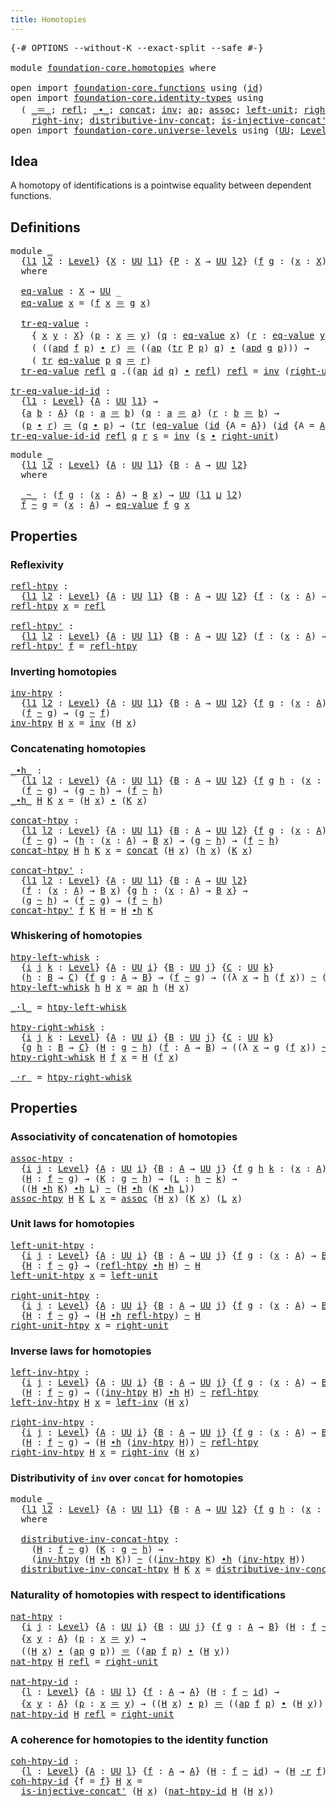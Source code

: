 ```yaml
---
title: Homotopies
---
```


<pre class="Agda"><a id="36" class="Symbol">{-#</a> <a id="40" class="Keyword">OPTIONS</a> <a id="48" class="Pragma">--without-K</a> <a id="60" class="Pragma">--exact-split</a> <a id="74" class="Pragma">--safe</a> <a id="81" class="Symbol">#-}</a>

<a id="86" class="Keyword">module</a> <a id="93" href="foundation-core.homotopies.html" class="Module">foundation-core.homotopies</a> <a id="120" class="Keyword">where</a>

<a id="127" class="Keyword">open</a> <a id="132" class="Keyword">import</a> <a id="139" href="foundation-core.functions.html" class="Module">foundation-core.functions</a> <a id="165" class="Keyword">using</a> <a id="171" class="Symbol">(</a><a id="172" href="foundation-core.functions.html#322" class="Function">id</a><a id="174" class="Symbol">)</a>
<a id="176" class="Keyword">open</a> <a id="181" class="Keyword">import</a> <a id="188" href="foundation-core.identity-types.html" class="Module">foundation-core.identity-types</a> <a id="219" class="Keyword">using</a>
  <a id="227" class="Symbol">(</a> <a id="229" href="foundation-core.identity-types.html#1865" class="Function Operator">_＝_</a><a id="232" class="Symbol">;</a> <a id="234" href="foundation-core.identity-types.html#1820" class="InductiveConstructor">refl</a><a id="238" class="Symbol">;</a> <a id="240" href="foundation-core.identity-types.html#2425" class="Function Operator">_∙_</a><a id="243" class="Symbol">;</a> <a id="245" href="foundation-core.identity-types.html#2485" class="Function">concat</a><a id="251" class="Symbol">;</a> <a id="253" href="foundation-core.identity-types.html#2729" class="Function">inv</a><a id="256" class="Symbol">;</a> <a id="258" href="foundation-core.identity-types.html#4003" class="Function">ap</a><a id="260" class="Symbol">;</a> <a id="262" href="foundation-core.identity-types.html#2874" class="Function">assoc</a><a id="267" class="Symbol">;</a> <a id="269" href="foundation-core.identity-types.html#2999" class="Function">left-unit</a><a id="278" class="Symbol">;</a> <a id="280" href="foundation-core.identity-types.html#3074" class="Function">right-unit</a><a id="290" class="Symbol">;</a> <a id="292" href="foundation-core.identity-types.html#3162" class="Function">left-inv</a><a id="300" class="Symbol">;</a>
    <a id="306" href="foundation-core.identity-types.html#3246" class="Function">right-inv</a><a id="315" class="Symbol">;</a> <a id="317" href="foundation-core.identity-types.html#3409" class="Function">distributive-inv-concat</a><a id="340" class="Symbol">;</a> <a id="342" href="foundation-core.identity-types.html#3788" class="Function">is-injective-concat&#39;</a><a id="362" class="Symbol">;</a> <a id="364" href="foundation-core.identity-types.html#4166" class="Function">ap-id</a><a id="369" class="Symbol">;</a> <a id="371" href="foundation-core.identity-types.html#9541" class="Function">apd</a><a id="374" class="Symbol">;</a> <a id="376" href="foundation-core.identity-types.html#5702" class="Function">tr</a><a id="378" class="Symbol">)</a>
<a id="380" class="Keyword">open</a> <a id="385" class="Keyword">import</a> <a id="392" href="foundation-core.universe-levels.html" class="Module">foundation-core.universe-levels</a> <a id="424" class="Keyword">using</a> <a id="430" class="Symbol">(</a><a id="431" href="foundation-core.universe-levels.html#235" class="Primitive">UU</a><a id="433" class="Symbol">;</a> <a id="435" href="Agda.Primitive.html#597" class="Postulate">Level</a><a id="440" class="Symbol">;</a> <a id="442" href="Agda.Primitive.html#810" class="Primitive Operator">_⊔_</a><a id="445" class="Symbol">)</a>
</pre>
## Idea

A homotopy of identifications is a pointwise equality between dependent functions.

## Definitions

<pre class="Agda"><a id="569" class="Keyword">module</a> <a id="576" href="foundation-core.homotopies.html#576" class="Module">_</a>
  <a id="580" class="Symbol">{</a><a id="581" href="foundation-core.homotopies.html#581" class="Bound">l1</a> <a id="584" href="foundation-core.homotopies.html#584" class="Bound">l2</a> <a id="587" class="Symbol">:</a> <a id="589" href="Agda.Primitive.html#597" class="Postulate">Level</a><a id="594" class="Symbol">}</a> <a id="596" class="Symbol">{</a><a id="597" href="foundation-core.homotopies.html#597" class="Bound">X</a> <a id="599" class="Symbol">:</a> <a id="601" href="foundation-core.universe-levels.html#235" class="Primitive">UU</a> <a id="604" href="foundation-core.homotopies.html#581" class="Bound">l1</a><a id="606" class="Symbol">}</a> <a id="608" class="Symbol">{</a><a id="609" href="foundation-core.homotopies.html#609" class="Bound">P</a> <a id="611" class="Symbol">:</a> <a id="613" href="foundation-core.homotopies.html#597" class="Bound">X</a> <a id="615" class="Symbol">→</a> <a id="617" href="foundation-core.universe-levels.html#235" class="Primitive">UU</a> <a id="620" href="foundation-core.homotopies.html#584" class="Bound">l2</a><a id="622" class="Symbol">}</a> <a id="624" class="Symbol">(</a><a id="625" href="foundation-core.homotopies.html#625" class="Bound">f</a> <a id="627" href="foundation-core.homotopies.html#627" class="Bound">g</a> <a id="629" class="Symbol">:</a> <a id="631" class="Symbol">(</a><a id="632" href="foundation-core.homotopies.html#632" class="Bound">x</a> <a id="634" class="Symbol">:</a> <a id="636" href="foundation-core.homotopies.html#597" class="Bound">X</a><a id="637" class="Symbol">)</a> <a id="639" class="Symbol">→</a> <a id="641" href="foundation-core.homotopies.html#609" class="Bound">P</a> <a id="643" href="foundation-core.homotopies.html#632" class="Bound">x</a><a id="644" class="Symbol">)</a>
  <a id="648" class="Keyword">where</a>

  <a id="657" href="foundation-core.homotopies.html#657" class="Function">eq-value</a> <a id="666" class="Symbol">:</a> <a id="668" href="foundation-core.homotopies.html#597" class="Bound">X</a> <a id="670" class="Symbol">→</a> <a id="672" href="foundation-core.universe-levels.html#235" class="Primitive">UU</a> <a id="675" class="Symbol">_</a>
  <a id="679" href="foundation-core.homotopies.html#657" class="Function">eq-value</a> <a id="688" href="foundation-core.homotopies.html#688" class="Bound">x</a> <a id="690" class="Symbol">=</a> <a id="692" class="Symbol">(</a><a id="693" href="foundation-core.homotopies.html#625" class="Bound">f</a> <a id="695" href="foundation-core.homotopies.html#688" class="Bound">x</a> <a id="697" href="foundation-core.identity-types.html#1865" class="Function Operator">＝</a> <a id="699" href="foundation-core.homotopies.html#627" class="Bound">g</a> <a id="701" href="foundation-core.homotopies.html#688" class="Bound">x</a><a id="702" class="Symbol">)</a>

  <a id="707" href="foundation-core.homotopies.html#707" class="Function">tr-eq-value</a> <a id="719" class="Symbol">:</a>
    <a id="725" class="Symbol">{</a> <a id="727" href="foundation-core.homotopies.html#727" class="Bound">x</a> <a id="729" href="foundation-core.homotopies.html#729" class="Bound">y</a> <a id="731" class="Symbol">:</a> <a id="733" href="foundation-core.homotopies.html#597" class="Bound">X</a><a id="734" class="Symbol">}</a> <a id="736" class="Symbol">(</a><a id="737" href="foundation-core.homotopies.html#737" class="Bound">p</a> <a id="739" class="Symbol">:</a> <a id="741" href="foundation-core.homotopies.html#727" class="Bound">x</a> <a id="743" href="foundation-core.identity-types.html#1865" class="Function Operator">＝</a> <a id="745" href="foundation-core.homotopies.html#729" class="Bound">y</a><a id="746" class="Symbol">)</a> <a id="748" class="Symbol">(</a><a id="749" href="foundation-core.homotopies.html#749" class="Bound">q</a> <a id="751" class="Symbol">:</a> <a id="753" href="foundation-core.homotopies.html#657" class="Function">eq-value</a> <a id="762" href="foundation-core.homotopies.html#727" class="Bound">x</a><a id="763" class="Symbol">)</a> <a id="765" class="Symbol">(</a><a id="766" href="foundation-core.homotopies.html#766" class="Bound">r</a> <a id="768" class="Symbol">:</a> <a id="770" href="foundation-core.homotopies.html#657" class="Function">eq-value</a> <a id="779" href="foundation-core.homotopies.html#729" class="Bound">y</a><a id="780" class="Symbol">)→</a>
    <a id="787" class="Symbol">(</a> <a id="789" class="Symbol">((</a><a id="791" href="foundation-core.identity-types.html#9541" class="Function">apd</a> <a id="795" href="foundation-core.homotopies.html#625" class="Bound">f</a> <a id="797" href="foundation-core.homotopies.html#737" class="Bound">p</a><a id="798" class="Symbol">)</a> <a id="800" href="foundation-core.identity-types.html#2425" class="Function Operator">∙</a> <a id="802" href="foundation-core.homotopies.html#766" class="Bound">r</a><a id="803" class="Symbol">)</a> <a id="805" href="foundation-core.identity-types.html#1865" class="Function Operator">＝</a> <a id="807" class="Symbol">((</a><a id="809" href="foundation-core.identity-types.html#4003" class="Function">ap</a> <a id="812" class="Symbol">(</a><a id="813" href="foundation-core.identity-types.html#5702" class="Function">tr</a> <a id="816" href="foundation-core.homotopies.html#609" class="Bound">P</a> <a id="818" href="foundation-core.homotopies.html#737" class="Bound">p</a><a id="819" class="Symbol">)</a> <a id="821" href="foundation-core.homotopies.html#749" class="Bound">q</a><a id="822" class="Symbol">)</a> <a id="824" href="foundation-core.identity-types.html#2425" class="Function Operator">∙</a> <a id="826" class="Symbol">(</a><a id="827" href="foundation-core.identity-types.html#9541" class="Function">apd</a> <a id="831" href="foundation-core.homotopies.html#627" class="Bound">g</a> <a id="833" href="foundation-core.homotopies.html#737" class="Bound">p</a><a id="834" class="Symbol">)))</a> <a id="838" class="Symbol">→</a>
    <a id="844" class="Symbol">(</a> <a id="846" href="foundation-core.identity-types.html#5702" class="Function">tr</a> <a id="849" href="foundation-core.homotopies.html#657" class="Function">eq-value</a> <a id="858" href="foundation-core.homotopies.html#737" class="Bound">p</a> <a id="860" href="foundation-core.homotopies.html#749" class="Bound">q</a> <a id="862" href="foundation-core.identity-types.html#1865" class="Function Operator">＝</a> <a id="864" href="foundation-core.homotopies.html#766" class="Bound">r</a><a id="865" class="Symbol">)</a>
  <a id="869" href="foundation-core.homotopies.html#707" class="Function">tr-eq-value</a> <a id="881" href="foundation-core.identity-types.html#1820" class="InductiveConstructor">refl</a> <a id="886" href="foundation-core.homotopies.html#886" class="Bound">q</a> <a id="888" class="DottedPattern Symbol">.((</a><a id="891" href="foundation-core.identity-types.html#4003" class="DottedPattern Function">ap</a> <a id="894" href="foundation-core.functions.html#322" class="DottedPattern Function">id</a> <a id="897" href="foundation-core.homotopies.html#886" class="DottedPattern Bound">q</a><a id="898" class="DottedPattern Symbol">)</a> <a id="900" href="foundation-core.identity-types.html#2425" class="DottedPattern Function Operator">∙</a> <a id="902" href="foundation-core.identity-types.html#1820" class="DottedPattern InductiveConstructor">refl</a><a id="906" class="DottedPattern Symbol">)</a> <a id="908" href="foundation-core.identity-types.html#1820" class="InductiveConstructor">refl</a> <a id="913" class="Symbol">=</a> <a id="915" href="foundation-core.identity-types.html#2729" class="Function">inv</a> <a id="919" class="Symbol">(</a><a id="920" href="foundation-core.identity-types.html#3074" class="Function">right-unit</a> <a id="931" href="foundation-core.identity-types.html#2425" class="Function Operator">∙</a> <a id="933" class="Symbol">(</a><a id="934" href="foundation-core.identity-types.html#4166" class="Function">ap-id</a> <a id="940" href="foundation-core.homotopies.html#886" class="Bound">q</a><a id="941" class="Symbol">))</a>

<a id="tr-eq-value-id-id"></a><a id="945" href="foundation-core.homotopies.html#945" class="Function">tr-eq-value-id-id</a> <a id="963" class="Symbol">:</a>
  <a id="967" class="Symbol">{</a><a id="968" href="foundation-core.homotopies.html#968" class="Bound">l1</a> <a id="971" class="Symbol">:</a> <a id="973" href="Agda.Primitive.html#597" class="Postulate">Level</a><a id="978" class="Symbol">}</a> <a id="980" class="Symbol">{</a><a id="981" href="foundation-core.homotopies.html#981" class="Bound">A</a> <a id="983" class="Symbol">:</a> <a id="985" href="foundation-core.universe-levels.html#235" class="Primitive">UU</a> <a id="988" href="foundation-core.homotopies.html#968" class="Bound">l1</a><a id="990" class="Symbol">}</a> <a id="992" class="Symbol">→</a>
  <a id="996" class="Symbol">{</a><a id="997" href="foundation-core.homotopies.html#997" class="Bound">a</a> <a id="999" href="foundation-core.homotopies.html#999" class="Bound">b</a> <a id="1001" class="Symbol">:</a> <a id="1003" href="foundation-core.homotopies.html#981" class="Bound">A</a><a id="1004" class="Symbol">}</a> <a id="1006" class="Symbol">(</a><a id="1007" href="foundation-core.homotopies.html#1007" class="Bound">p</a> <a id="1009" class="Symbol">:</a> <a id="1011" href="foundation-core.homotopies.html#997" class="Bound">a</a> <a id="1013" href="foundation-core.identity-types.html#1865" class="Function Operator">＝</a> <a id="1015" href="foundation-core.homotopies.html#999" class="Bound">b</a><a id="1016" class="Symbol">)</a> <a id="1018" class="Symbol">(</a><a id="1019" href="foundation-core.homotopies.html#1019" class="Bound">q</a> <a id="1021" class="Symbol">:</a> <a id="1023" href="foundation-core.homotopies.html#997" class="Bound">a</a> <a id="1025" href="foundation-core.identity-types.html#1865" class="Function Operator">＝</a> <a id="1027" href="foundation-core.homotopies.html#997" class="Bound">a</a><a id="1028" class="Symbol">)</a> <a id="1030" class="Symbol">(</a><a id="1031" href="foundation-core.homotopies.html#1031" class="Bound">r</a> <a id="1033" class="Symbol">:</a> <a id="1035" href="foundation-core.homotopies.html#999" class="Bound">b</a> <a id="1037" href="foundation-core.identity-types.html#1865" class="Function Operator">＝</a> <a id="1039" href="foundation-core.homotopies.html#999" class="Bound">b</a><a id="1040" class="Symbol">)</a> <a id="1042" class="Symbol">→</a>
  <a id="1046" class="Symbol">(</a><a id="1047" href="foundation-core.homotopies.html#1007" class="Bound">p</a> <a id="1049" href="foundation-core.identity-types.html#2425" class="Function Operator">∙</a> <a id="1051" href="foundation-core.homotopies.html#1031" class="Bound">r</a><a id="1052" class="Symbol">)</a> <a id="1054" href="foundation-core.identity-types.html#1865" class="Function Operator">＝</a> <a id="1056" class="Symbol">(</a><a id="1057" href="foundation-core.homotopies.html#1019" class="Bound">q</a> <a id="1059" href="foundation-core.identity-types.html#2425" class="Function Operator">∙</a> <a id="1061" href="foundation-core.homotopies.html#1007" class="Bound">p</a><a id="1062" class="Symbol">)</a> <a id="1064" class="Symbol">→</a> <a id="1066" class="Symbol">(</a><a id="1067" href="foundation-core.identity-types.html#5702" class="Function">tr</a> <a id="1070" class="Symbol">(</a><a id="1071" href="foundation-core.homotopies.html#657" class="Function">eq-value</a> <a id="1080" class="Symbol">(</a><a id="1081" href="foundation-core.functions.html#322" class="Function">id</a> <a id="1084" class="Symbol">{</a><a id="1085" class="Argument">A</a> <a id="1087" class="Symbol">=</a> <a id="1089" href="foundation-core.homotopies.html#981" class="Bound">A</a><a id="1090" class="Symbol">})</a> <a id="1093" class="Symbol">(</a><a id="1094" href="foundation-core.functions.html#322" class="Function">id</a> <a id="1097" class="Symbol">{</a><a id="1098" class="Argument">A</a> <a id="1100" class="Symbol">=</a> <a id="1102" href="foundation-core.homotopies.html#981" class="Bound">A</a><a id="1103" class="Symbol">}))</a> <a id="1107" href="foundation-core.homotopies.html#1007" class="Bound">p</a> <a id="1109" href="foundation-core.homotopies.html#1019" class="Bound">q</a><a id="1110" class="Symbol">)</a> <a id="1112" href="foundation-core.identity-types.html#1865" class="Function Operator">＝</a> <a id="1114" href="foundation-core.homotopies.html#1031" class="Bound">r</a>
<a id="1116" href="foundation-core.homotopies.html#945" class="Function">tr-eq-value-id-id</a> <a id="1134" href="foundation-core.identity-types.html#1820" class="InductiveConstructor">refl</a> <a id="1139" href="foundation-core.homotopies.html#1139" class="Bound">q</a> <a id="1141" href="foundation-core.homotopies.html#1141" class="Bound">r</a> <a id="1143" href="foundation-core.homotopies.html#1143" class="Bound">s</a> <a id="1145" class="Symbol">=</a> <a id="1147" href="foundation-core.identity-types.html#2729" class="Function">inv</a> <a id="1151" class="Symbol">(</a><a id="1152" href="foundation-core.homotopies.html#1143" class="Bound">s</a> <a id="1154" href="foundation-core.identity-types.html#2425" class="Function Operator">∙</a> <a id="1156" href="foundation-core.identity-types.html#3074" class="Function">right-unit</a><a id="1166" class="Symbol">)</a>
</pre>
<pre class="Agda"><a id="1181" class="Keyword">module</a> <a id="1188" href="foundation-core.homotopies.html#1188" class="Module">_</a>
  <a id="1192" class="Symbol">{</a><a id="1193" href="foundation-core.homotopies.html#1193" class="Bound">l1</a> <a id="1196" href="foundation-core.homotopies.html#1196" class="Bound">l2</a> <a id="1199" class="Symbol">:</a> <a id="1201" href="Agda.Primitive.html#597" class="Postulate">Level</a><a id="1206" class="Symbol">}</a> <a id="1208" class="Symbol">{</a><a id="1209" href="foundation-core.homotopies.html#1209" class="Bound">A</a> <a id="1211" class="Symbol">:</a> <a id="1213" href="foundation-core.universe-levels.html#235" class="Primitive">UU</a> <a id="1216" href="foundation-core.homotopies.html#1193" class="Bound">l1</a><a id="1218" class="Symbol">}</a> <a id="1220" class="Symbol">{</a><a id="1221" href="foundation-core.homotopies.html#1221" class="Bound">B</a> <a id="1223" class="Symbol">:</a> <a id="1225" href="foundation-core.homotopies.html#1209" class="Bound">A</a> <a id="1227" class="Symbol">→</a> <a id="1229" href="foundation-core.universe-levels.html#235" class="Primitive">UU</a> <a id="1232" href="foundation-core.homotopies.html#1196" class="Bound">l2</a><a id="1234" class="Symbol">}</a>
  <a id="1238" class="Keyword">where</a>
  
  <a id="1249" href="foundation-core.homotopies.html#1249" class="Function Operator">_~_</a> <a id="1253" class="Symbol">:</a> <a id="1255" class="Symbol">(</a><a id="1256" href="foundation-core.homotopies.html#1256" class="Bound">f</a> <a id="1258" href="foundation-core.homotopies.html#1258" class="Bound">g</a> <a id="1260" class="Symbol">:</a> <a id="1262" class="Symbol">(</a><a id="1263" href="foundation-core.homotopies.html#1263" class="Bound">x</a> <a id="1265" class="Symbol">:</a> <a id="1267" href="foundation-core.homotopies.html#1209" class="Bound">A</a><a id="1268" class="Symbol">)</a> <a id="1270" class="Symbol">→</a> <a id="1272" href="foundation-core.homotopies.html#1221" class="Bound">B</a> <a id="1274" href="foundation-core.homotopies.html#1263" class="Bound">x</a><a id="1275" class="Symbol">)</a> <a id="1277" class="Symbol">→</a> <a id="1279" href="foundation-core.universe-levels.html#235" class="Primitive">UU</a> <a id="1282" class="Symbol">(</a><a id="1283" href="foundation-core.homotopies.html#1193" class="Bound">l1</a> <a id="1286" href="Agda.Primitive.html#810" class="Primitive Operator">⊔</a> <a id="1288" href="foundation-core.homotopies.html#1196" class="Bound">l2</a><a id="1290" class="Symbol">)</a>
  <a id="1294" href="foundation-core.homotopies.html#1294" class="Bound">f</a> <a id="1296" href="foundation-core.homotopies.html#1249" class="Function Operator">~</a> <a id="1298" href="foundation-core.homotopies.html#1298" class="Bound">g</a> <a id="1300" class="Symbol">=</a> <a id="1302" class="Symbol">(</a><a id="1303" href="foundation-core.homotopies.html#1303" class="Bound">x</a> <a id="1305" class="Symbol">:</a> <a id="1307" href="foundation-core.homotopies.html#1209" class="Bound">A</a><a id="1308" class="Symbol">)</a> <a id="1310" class="Symbol">→</a> <a id="1312" href="foundation-core.homotopies.html#657" class="Function">eq-value</a> <a id="1321" href="foundation-core.homotopies.html#1294" class="Bound">f</a> <a id="1323" href="foundation-core.homotopies.html#1298" class="Bound">g</a> <a id="1325" href="foundation-core.homotopies.html#1303" class="Bound">x</a>
</pre>
## Properties

### Reflexivity

<pre class="Agda"><a id="refl-htpy"></a><a id="1368" href="foundation-core.homotopies.html#1368" class="Function">refl-htpy</a> <a id="1378" class="Symbol">:</a>
  <a id="1382" class="Symbol">{</a><a id="1383" href="foundation-core.homotopies.html#1383" class="Bound">l1</a> <a id="1386" href="foundation-core.homotopies.html#1386" class="Bound">l2</a> <a id="1389" class="Symbol">:</a> <a id="1391" href="Agda.Primitive.html#597" class="Postulate">Level</a><a id="1396" class="Symbol">}</a> <a id="1398" class="Symbol">{</a><a id="1399" href="foundation-core.homotopies.html#1399" class="Bound">A</a> <a id="1401" class="Symbol">:</a> <a id="1403" href="foundation-core.universe-levels.html#235" class="Primitive">UU</a> <a id="1406" href="foundation-core.homotopies.html#1383" class="Bound">l1</a><a id="1408" class="Symbol">}</a> <a id="1410" class="Symbol">{</a><a id="1411" href="foundation-core.homotopies.html#1411" class="Bound">B</a> <a id="1413" class="Symbol">:</a> <a id="1415" href="foundation-core.homotopies.html#1399" class="Bound">A</a> <a id="1417" class="Symbol">→</a> <a id="1419" href="foundation-core.universe-levels.html#235" class="Primitive">UU</a> <a id="1422" href="foundation-core.homotopies.html#1386" class="Bound">l2</a><a id="1424" class="Symbol">}</a> <a id="1426" class="Symbol">{</a><a id="1427" href="foundation-core.homotopies.html#1427" class="Bound">f</a> <a id="1429" class="Symbol">:</a> <a id="1431" class="Symbol">(</a><a id="1432" href="foundation-core.homotopies.html#1432" class="Bound">x</a> <a id="1434" class="Symbol">:</a> <a id="1436" href="foundation-core.homotopies.html#1399" class="Bound">A</a><a id="1437" class="Symbol">)</a> <a id="1439" class="Symbol">→</a> <a id="1441" href="foundation-core.homotopies.html#1411" class="Bound">B</a> <a id="1443" href="foundation-core.homotopies.html#1432" class="Bound">x</a><a id="1444" class="Symbol">}</a> <a id="1446" class="Symbol">→</a> <a id="1448" href="foundation-core.homotopies.html#1427" class="Bound">f</a> <a id="1450" href="foundation-core.homotopies.html#1249" class="Function Operator">~</a> <a id="1452" href="foundation-core.homotopies.html#1427" class="Bound">f</a>
<a id="1454" href="foundation-core.homotopies.html#1368" class="Function">refl-htpy</a> <a id="1464" href="foundation-core.homotopies.html#1464" class="Bound">x</a> <a id="1466" class="Symbol">=</a> <a id="1468" href="foundation-core.identity-types.html#1820" class="InductiveConstructor">refl</a>

<a id="refl-htpy&#39;"></a><a id="1474" href="foundation-core.homotopies.html#1474" class="Function">refl-htpy&#39;</a> <a id="1485" class="Symbol">:</a>
  <a id="1489" class="Symbol">{</a><a id="1490" href="foundation-core.homotopies.html#1490" class="Bound">l1</a> <a id="1493" href="foundation-core.homotopies.html#1493" class="Bound">l2</a> <a id="1496" class="Symbol">:</a> <a id="1498" href="Agda.Primitive.html#597" class="Postulate">Level</a><a id="1503" class="Symbol">}</a> <a id="1505" class="Symbol">{</a><a id="1506" href="foundation-core.homotopies.html#1506" class="Bound">A</a> <a id="1508" class="Symbol">:</a> <a id="1510" href="foundation-core.universe-levels.html#235" class="Primitive">UU</a> <a id="1513" href="foundation-core.homotopies.html#1490" class="Bound">l1</a><a id="1515" class="Symbol">}</a> <a id="1517" class="Symbol">{</a><a id="1518" href="foundation-core.homotopies.html#1518" class="Bound">B</a> <a id="1520" class="Symbol">:</a> <a id="1522" href="foundation-core.homotopies.html#1506" class="Bound">A</a> <a id="1524" class="Symbol">→</a> <a id="1526" href="foundation-core.universe-levels.html#235" class="Primitive">UU</a> <a id="1529" href="foundation-core.homotopies.html#1493" class="Bound">l2</a><a id="1531" class="Symbol">}</a> <a id="1533" class="Symbol">(</a><a id="1534" href="foundation-core.homotopies.html#1534" class="Bound">f</a> <a id="1536" class="Symbol">:</a> <a id="1538" class="Symbol">(</a><a id="1539" href="foundation-core.homotopies.html#1539" class="Bound">x</a> <a id="1541" class="Symbol">:</a> <a id="1543" href="foundation-core.homotopies.html#1506" class="Bound">A</a><a id="1544" class="Symbol">)</a> <a id="1546" class="Symbol">→</a> <a id="1548" href="foundation-core.homotopies.html#1518" class="Bound">B</a> <a id="1550" href="foundation-core.homotopies.html#1539" class="Bound">x</a><a id="1551" class="Symbol">)</a> <a id="1553" class="Symbol">→</a> <a id="1555" href="foundation-core.homotopies.html#1534" class="Bound">f</a> <a id="1557" href="foundation-core.homotopies.html#1249" class="Function Operator">~</a> <a id="1559" href="foundation-core.homotopies.html#1534" class="Bound">f</a>
<a id="1561" href="foundation-core.homotopies.html#1474" class="Function">refl-htpy&#39;</a> <a id="1572" href="foundation-core.homotopies.html#1572" class="Bound">f</a> <a id="1574" class="Symbol">=</a> <a id="1576" href="foundation-core.homotopies.html#1368" class="Function">refl-htpy</a>
</pre>
### Inverting homotopies

<pre class="Agda"><a id="inv-htpy"></a><a id="1625" href="foundation-core.homotopies.html#1625" class="Function">inv-htpy</a> <a id="1634" class="Symbol">:</a>
  <a id="1638" class="Symbol">{</a><a id="1639" href="foundation-core.homotopies.html#1639" class="Bound">l1</a> <a id="1642" href="foundation-core.homotopies.html#1642" class="Bound">l2</a> <a id="1645" class="Symbol">:</a> <a id="1647" href="Agda.Primitive.html#597" class="Postulate">Level</a><a id="1652" class="Symbol">}</a> <a id="1654" class="Symbol">{</a><a id="1655" href="foundation-core.homotopies.html#1655" class="Bound">A</a> <a id="1657" class="Symbol">:</a> <a id="1659" href="foundation-core.universe-levels.html#235" class="Primitive">UU</a> <a id="1662" href="foundation-core.homotopies.html#1639" class="Bound">l1</a><a id="1664" class="Symbol">}</a> <a id="1666" class="Symbol">{</a><a id="1667" href="foundation-core.homotopies.html#1667" class="Bound">B</a> <a id="1669" class="Symbol">:</a> <a id="1671" href="foundation-core.homotopies.html#1655" class="Bound">A</a> <a id="1673" class="Symbol">→</a> <a id="1675" href="foundation-core.universe-levels.html#235" class="Primitive">UU</a> <a id="1678" href="foundation-core.homotopies.html#1642" class="Bound">l2</a><a id="1680" class="Symbol">}</a> <a id="1682" class="Symbol">{</a><a id="1683" href="foundation-core.homotopies.html#1683" class="Bound">f</a> <a id="1685" href="foundation-core.homotopies.html#1685" class="Bound">g</a> <a id="1687" class="Symbol">:</a> <a id="1689" class="Symbol">(</a><a id="1690" href="foundation-core.homotopies.html#1690" class="Bound">x</a> <a id="1692" class="Symbol">:</a> <a id="1694" href="foundation-core.homotopies.html#1655" class="Bound">A</a><a id="1695" class="Symbol">)</a> <a id="1697" class="Symbol">→</a> <a id="1699" href="foundation-core.homotopies.html#1667" class="Bound">B</a> <a id="1701" href="foundation-core.homotopies.html#1690" class="Bound">x</a><a id="1702" class="Symbol">}</a> <a id="1704" class="Symbol">→</a>
  <a id="1708" class="Symbol">(</a><a id="1709" href="foundation-core.homotopies.html#1683" class="Bound">f</a> <a id="1711" href="foundation-core.homotopies.html#1249" class="Function Operator">~</a> <a id="1713" href="foundation-core.homotopies.html#1685" class="Bound">g</a><a id="1714" class="Symbol">)</a> <a id="1716" class="Symbol">→</a> <a id="1718" class="Symbol">(</a><a id="1719" href="foundation-core.homotopies.html#1685" class="Bound">g</a> <a id="1721" href="foundation-core.homotopies.html#1249" class="Function Operator">~</a> <a id="1723" href="foundation-core.homotopies.html#1683" class="Bound">f</a><a id="1724" class="Symbol">)</a>
<a id="1726" href="foundation-core.homotopies.html#1625" class="Function">inv-htpy</a> <a id="1735" href="foundation-core.homotopies.html#1735" class="Bound">H</a> <a id="1737" href="foundation-core.homotopies.html#1737" class="Bound">x</a> <a id="1739" class="Symbol">=</a> <a id="1741" href="foundation-core.identity-types.html#2729" class="Function">inv</a> <a id="1745" class="Symbol">(</a><a id="1746" href="foundation-core.homotopies.html#1735" class="Bound">H</a> <a id="1748" href="foundation-core.homotopies.html#1737" class="Bound">x</a><a id="1749" class="Symbol">)</a>
</pre>
### Concatenating homotopies

<pre class="Agda"><a id="_∙h_"></a><a id="1794" href="foundation-core.homotopies.html#1794" class="Function Operator">_∙h_</a> <a id="1799" class="Symbol">:</a>
  <a id="1803" class="Symbol">{</a><a id="1804" href="foundation-core.homotopies.html#1804" class="Bound">l1</a> <a id="1807" href="foundation-core.homotopies.html#1807" class="Bound">l2</a> <a id="1810" class="Symbol">:</a> <a id="1812" href="Agda.Primitive.html#597" class="Postulate">Level</a><a id="1817" class="Symbol">}</a> <a id="1819" class="Symbol">{</a><a id="1820" href="foundation-core.homotopies.html#1820" class="Bound">A</a> <a id="1822" class="Symbol">:</a> <a id="1824" href="foundation-core.universe-levels.html#235" class="Primitive">UU</a> <a id="1827" href="foundation-core.homotopies.html#1804" class="Bound">l1</a><a id="1829" class="Symbol">}</a> <a id="1831" class="Symbol">{</a><a id="1832" href="foundation-core.homotopies.html#1832" class="Bound">B</a> <a id="1834" class="Symbol">:</a> <a id="1836" href="foundation-core.homotopies.html#1820" class="Bound">A</a> <a id="1838" class="Symbol">→</a> <a id="1840" href="foundation-core.universe-levels.html#235" class="Primitive">UU</a> <a id="1843" href="foundation-core.homotopies.html#1807" class="Bound">l2</a><a id="1845" class="Symbol">}</a> <a id="1847" class="Symbol">{</a><a id="1848" href="foundation-core.homotopies.html#1848" class="Bound">f</a> <a id="1850" href="foundation-core.homotopies.html#1850" class="Bound">g</a> <a id="1852" href="foundation-core.homotopies.html#1852" class="Bound">h</a> <a id="1854" class="Symbol">:</a> <a id="1856" class="Symbol">(</a><a id="1857" href="foundation-core.homotopies.html#1857" class="Bound">x</a> <a id="1859" class="Symbol">:</a> <a id="1861" href="foundation-core.homotopies.html#1820" class="Bound">A</a><a id="1862" class="Symbol">)</a> <a id="1864" class="Symbol">→</a> <a id="1866" href="foundation-core.homotopies.html#1832" class="Bound">B</a> <a id="1868" href="foundation-core.homotopies.html#1857" class="Bound">x</a><a id="1869" class="Symbol">}</a> <a id="1871" class="Symbol">→</a>
  <a id="1875" class="Symbol">(</a><a id="1876" href="foundation-core.homotopies.html#1848" class="Bound">f</a> <a id="1878" href="foundation-core.homotopies.html#1249" class="Function Operator">~</a> <a id="1880" href="foundation-core.homotopies.html#1850" class="Bound">g</a><a id="1881" class="Symbol">)</a> <a id="1883" class="Symbol">→</a> <a id="1885" class="Symbol">(</a><a id="1886" href="foundation-core.homotopies.html#1850" class="Bound">g</a> <a id="1888" href="foundation-core.homotopies.html#1249" class="Function Operator">~</a> <a id="1890" href="foundation-core.homotopies.html#1852" class="Bound">h</a><a id="1891" class="Symbol">)</a> <a id="1893" class="Symbol">→</a> <a id="1895" class="Symbol">(</a><a id="1896" href="foundation-core.homotopies.html#1848" class="Bound">f</a> <a id="1898" href="foundation-core.homotopies.html#1249" class="Function Operator">~</a> <a id="1900" href="foundation-core.homotopies.html#1852" class="Bound">h</a><a id="1901" class="Symbol">)</a>
<a id="1903" href="foundation-core.homotopies.html#1794" class="Function Operator">_∙h_</a> <a id="1908" href="foundation-core.homotopies.html#1908" class="Bound">H</a> <a id="1910" href="foundation-core.homotopies.html#1910" class="Bound">K</a> <a id="1912" href="foundation-core.homotopies.html#1912" class="Bound">x</a> <a id="1914" class="Symbol">=</a> <a id="1916" class="Symbol">(</a><a id="1917" href="foundation-core.homotopies.html#1908" class="Bound">H</a> <a id="1919" href="foundation-core.homotopies.html#1912" class="Bound">x</a><a id="1920" class="Symbol">)</a> <a id="1922" href="foundation-core.identity-types.html#2425" class="Function Operator">∙</a> <a id="1924" class="Symbol">(</a><a id="1925" href="foundation-core.homotopies.html#1910" class="Bound">K</a> <a id="1927" href="foundation-core.homotopies.html#1912" class="Bound">x</a><a id="1928" class="Symbol">)</a>

<a id="concat-htpy"></a><a id="1931" href="foundation-core.homotopies.html#1931" class="Function">concat-htpy</a> <a id="1943" class="Symbol">:</a>
  <a id="1947" class="Symbol">{</a><a id="1948" href="foundation-core.homotopies.html#1948" class="Bound">l1</a> <a id="1951" href="foundation-core.homotopies.html#1951" class="Bound">l2</a> <a id="1954" class="Symbol">:</a> <a id="1956" href="Agda.Primitive.html#597" class="Postulate">Level</a><a id="1961" class="Symbol">}</a> <a id="1963" class="Symbol">{</a><a id="1964" href="foundation-core.homotopies.html#1964" class="Bound">A</a> <a id="1966" class="Symbol">:</a> <a id="1968" href="foundation-core.universe-levels.html#235" class="Primitive">UU</a> <a id="1971" href="foundation-core.homotopies.html#1948" class="Bound">l1</a><a id="1973" class="Symbol">}</a> <a id="1975" class="Symbol">{</a><a id="1976" href="foundation-core.homotopies.html#1976" class="Bound">B</a> <a id="1978" class="Symbol">:</a> <a id="1980" href="foundation-core.homotopies.html#1964" class="Bound">A</a> <a id="1982" class="Symbol">→</a> <a id="1984" href="foundation-core.universe-levels.html#235" class="Primitive">UU</a> <a id="1987" href="foundation-core.homotopies.html#1951" class="Bound">l2</a><a id="1989" class="Symbol">}</a> <a id="1991" class="Symbol">{</a><a id="1992" href="foundation-core.homotopies.html#1992" class="Bound">f</a> <a id="1994" href="foundation-core.homotopies.html#1994" class="Bound">g</a> <a id="1996" class="Symbol">:</a> <a id="1998" class="Symbol">(</a><a id="1999" href="foundation-core.homotopies.html#1999" class="Bound">x</a> <a id="2001" class="Symbol">:</a> <a id="2003" href="foundation-core.homotopies.html#1964" class="Bound">A</a><a id="2004" class="Symbol">)</a> <a id="2006" class="Symbol">→</a> <a id="2008" href="foundation-core.homotopies.html#1976" class="Bound">B</a> <a id="2010" href="foundation-core.homotopies.html#1999" class="Bound">x</a><a id="2011" class="Symbol">}</a> <a id="2013" class="Symbol">→</a>
  <a id="2017" class="Symbol">(</a><a id="2018" href="foundation-core.homotopies.html#1992" class="Bound">f</a> <a id="2020" href="foundation-core.homotopies.html#1249" class="Function Operator">~</a> <a id="2022" href="foundation-core.homotopies.html#1994" class="Bound">g</a><a id="2023" class="Symbol">)</a> <a id="2025" class="Symbol">→</a> <a id="2027" class="Symbol">(</a><a id="2028" href="foundation-core.homotopies.html#2028" class="Bound">h</a> <a id="2030" class="Symbol">:</a> <a id="2032" class="Symbol">(</a><a id="2033" href="foundation-core.homotopies.html#2033" class="Bound">x</a> <a id="2035" class="Symbol">:</a> <a id="2037" href="foundation-core.homotopies.html#1964" class="Bound">A</a><a id="2038" class="Symbol">)</a> <a id="2040" class="Symbol">→</a> <a id="2042" href="foundation-core.homotopies.html#1976" class="Bound">B</a> <a id="2044" href="foundation-core.homotopies.html#2033" class="Bound">x</a><a id="2045" class="Symbol">)</a> <a id="2047" class="Symbol">→</a> <a id="2049" class="Symbol">(</a><a id="2050" href="foundation-core.homotopies.html#1994" class="Bound">g</a> <a id="2052" href="foundation-core.homotopies.html#1249" class="Function Operator">~</a> <a id="2054" href="foundation-core.homotopies.html#2028" class="Bound">h</a><a id="2055" class="Symbol">)</a> <a id="2057" class="Symbol">→</a> <a id="2059" class="Symbol">(</a><a id="2060" href="foundation-core.homotopies.html#1992" class="Bound">f</a> <a id="2062" href="foundation-core.homotopies.html#1249" class="Function Operator">~</a> <a id="2064" href="foundation-core.homotopies.html#2028" class="Bound">h</a><a id="2065" class="Symbol">)</a>
<a id="2067" href="foundation-core.homotopies.html#1931" class="Function">concat-htpy</a> <a id="2079" href="foundation-core.homotopies.html#2079" class="Bound">H</a> <a id="2081" href="foundation-core.homotopies.html#2081" class="Bound">h</a> <a id="2083" href="foundation-core.homotopies.html#2083" class="Bound">K</a> <a id="2085" href="foundation-core.homotopies.html#2085" class="Bound">x</a> <a id="2087" class="Symbol">=</a> <a id="2089" href="foundation-core.identity-types.html#2485" class="Function">concat</a> <a id="2096" class="Symbol">(</a><a id="2097" href="foundation-core.homotopies.html#2079" class="Bound">H</a> <a id="2099" href="foundation-core.homotopies.html#2085" class="Bound">x</a><a id="2100" class="Symbol">)</a> <a id="2102" class="Symbol">(</a><a id="2103" href="foundation-core.homotopies.html#2081" class="Bound">h</a> <a id="2105" href="foundation-core.homotopies.html#2085" class="Bound">x</a><a id="2106" class="Symbol">)</a> <a id="2108" class="Symbol">(</a><a id="2109" href="foundation-core.homotopies.html#2083" class="Bound">K</a> <a id="2111" href="foundation-core.homotopies.html#2085" class="Bound">x</a><a id="2112" class="Symbol">)</a>

<a id="concat-htpy&#39;"></a><a id="2115" href="foundation-core.homotopies.html#2115" class="Function">concat-htpy&#39;</a> <a id="2128" class="Symbol">:</a>
  <a id="2132" class="Symbol">{</a><a id="2133" href="foundation-core.homotopies.html#2133" class="Bound">l1</a> <a id="2136" href="foundation-core.homotopies.html#2136" class="Bound">l2</a> <a id="2139" class="Symbol">:</a> <a id="2141" href="Agda.Primitive.html#597" class="Postulate">Level</a><a id="2146" class="Symbol">}</a> <a id="2148" class="Symbol">{</a><a id="2149" href="foundation-core.homotopies.html#2149" class="Bound">A</a> <a id="2151" class="Symbol">:</a> <a id="2153" href="foundation-core.universe-levels.html#235" class="Primitive">UU</a> <a id="2156" href="foundation-core.homotopies.html#2133" class="Bound">l1</a><a id="2158" class="Symbol">}</a> <a id="2160" class="Symbol">{</a><a id="2161" href="foundation-core.homotopies.html#2161" class="Bound">B</a> <a id="2163" class="Symbol">:</a> <a id="2165" href="foundation-core.homotopies.html#2149" class="Bound">A</a> <a id="2167" class="Symbol">→</a> <a id="2169" href="foundation-core.universe-levels.html#235" class="Primitive">UU</a> <a id="2172" href="foundation-core.homotopies.html#2136" class="Bound">l2</a><a id="2174" class="Symbol">}</a>
  <a id="2178" class="Symbol">(</a><a id="2179" href="foundation-core.homotopies.html#2179" class="Bound">f</a> <a id="2181" class="Symbol">:</a> <a id="2183" class="Symbol">(</a><a id="2184" href="foundation-core.homotopies.html#2184" class="Bound">x</a> <a id="2186" class="Symbol">:</a> <a id="2188" href="foundation-core.homotopies.html#2149" class="Bound">A</a><a id="2189" class="Symbol">)</a> <a id="2191" class="Symbol">→</a> <a id="2193" href="foundation-core.homotopies.html#2161" class="Bound">B</a> <a id="2195" href="foundation-core.homotopies.html#2184" class="Bound">x</a><a id="2196" class="Symbol">)</a> <a id="2198" class="Symbol">{</a><a id="2199" href="foundation-core.homotopies.html#2199" class="Bound">g</a> <a id="2201" href="foundation-core.homotopies.html#2201" class="Bound">h</a> <a id="2203" class="Symbol">:</a> <a id="2205" class="Symbol">(</a><a id="2206" href="foundation-core.homotopies.html#2206" class="Bound">x</a> <a id="2208" class="Symbol">:</a> <a id="2210" href="foundation-core.homotopies.html#2149" class="Bound">A</a><a id="2211" class="Symbol">)</a> <a id="2213" class="Symbol">→</a> <a id="2215" href="foundation-core.homotopies.html#2161" class="Bound">B</a> <a id="2217" href="foundation-core.homotopies.html#2206" class="Bound">x</a><a id="2218" class="Symbol">}</a> <a id="2220" class="Symbol">→</a>
  <a id="2224" class="Symbol">(</a><a id="2225" href="foundation-core.homotopies.html#2199" class="Bound">g</a> <a id="2227" href="foundation-core.homotopies.html#1249" class="Function Operator">~</a> <a id="2229" href="foundation-core.homotopies.html#2201" class="Bound">h</a><a id="2230" class="Symbol">)</a> <a id="2232" class="Symbol">→</a> <a id="2234" class="Symbol">(</a><a id="2235" href="foundation-core.homotopies.html#2179" class="Bound">f</a> <a id="2237" href="foundation-core.homotopies.html#1249" class="Function Operator">~</a> <a id="2239" href="foundation-core.homotopies.html#2199" class="Bound">g</a><a id="2240" class="Symbol">)</a> <a id="2242" class="Symbol">→</a> <a id="2244" class="Symbol">(</a><a id="2245" href="foundation-core.homotopies.html#2179" class="Bound">f</a> <a id="2247" href="foundation-core.homotopies.html#1249" class="Function Operator">~</a> <a id="2249" href="foundation-core.homotopies.html#2201" class="Bound">h</a><a id="2250" class="Symbol">)</a>
<a id="2252" href="foundation-core.homotopies.html#2115" class="Function">concat-htpy&#39;</a> <a id="2265" href="foundation-core.homotopies.html#2265" class="Bound">f</a> <a id="2267" href="foundation-core.homotopies.html#2267" class="Bound">K</a> <a id="2269" href="foundation-core.homotopies.html#2269" class="Bound">H</a> <a id="2271" class="Symbol">=</a> <a id="2273" href="foundation-core.homotopies.html#2269" class="Bound">H</a> <a id="2275" href="foundation-core.homotopies.html#1794" class="Function Operator">∙h</a> <a id="2278" href="foundation-core.homotopies.html#2267" class="Bound">K</a>
</pre>
### Whiskering of homotopies

<pre class="Agda"><a id="htpy-left-whisk"></a><a id="2323" href="foundation-core.homotopies.html#2323" class="Function">htpy-left-whisk</a> <a id="2339" class="Symbol">:</a>
  <a id="2343" class="Symbol">{</a><a id="2344" href="foundation-core.homotopies.html#2344" class="Bound">i</a> <a id="2346" href="foundation-core.homotopies.html#2346" class="Bound">j</a> <a id="2348" href="foundation-core.homotopies.html#2348" class="Bound">k</a> <a id="2350" class="Symbol">:</a> <a id="2352" href="Agda.Primitive.html#597" class="Postulate">Level</a><a id="2357" class="Symbol">}</a> <a id="2359" class="Symbol">{</a><a id="2360" href="foundation-core.homotopies.html#2360" class="Bound">A</a> <a id="2362" class="Symbol">:</a> <a id="2364" href="foundation-core.universe-levels.html#235" class="Primitive">UU</a> <a id="2367" href="foundation-core.homotopies.html#2344" class="Bound">i</a><a id="2368" class="Symbol">}</a> <a id="2370" class="Symbol">{</a><a id="2371" href="foundation-core.homotopies.html#2371" class="Bound">B</a> <a id="2373" class="Symbol">:</a> <a id="2375" href="foundation-core.universe-levels.html#235" class="Primitive">UU</a> <a id="2378" href="foundation-core.homotopies.html#2346" class="Bound">j</a><a id="2379" class="Symbol">}</a> <a id="2381" class="Symbol">{</a><a id="2382" href="foundation-core.homotopies.html#2382" class="Bound">C</a> <a id="2384" class="Symbol">:</a> <a id="2386" href="foundation-core.universe-levels.html#235" class="Primitive">UU</a> <a id="2389" href="foundation-core.homotopies.html#2348" class="Bound">k</a><a id="2390" class="Symbol">}</a>
  <a id="2394" class="Symbol">(</a><a id="2395" href="foundation-core.homotopies.html#2395" class="Bound">h</a> <a id="2397" class="Symbol">:</a> <a id="2399" href="foundation-core.homotopies.html#2371" class="Bound">B</a> <a id="2401" class="Symbol">→</a> <a id="2403" href="foundation-core.homotopies.html#2382" class="Bound">C</a><a id="2404" class="Symbol">)</a> <a id="2406" class="Symbol">{</a><a id="2407" href="foundation-core.homotopies.html#2407" class="Bound">f</a> <a id="2409" href="foundation-core.homotopies.html#2409" class="Bound">g</a> <a id="2411" class="Symbol">:</a> <a id="2413" href="foundation-core.homotopies.html#2360" class="Bound">A</a> <a id="2415" class="Symbol">→</a> <a id="2417" href="foundation-core.homotopies.html#2371" class="Bound">B</a><a id="2418" class="Symbol">}</a> <a id="2420" class="Symbol">→</a> <a id="2422" class="Symbol">(</a><a id="2423" href="foundation-core.homotopies.html#2407" class="Bound">f</a> <a id="2425" href="foundation-core.homotopies.html#1249" class="Function Operator">~</a> <a id="2427" href="foundation-core.homotopies.html#2409" class="Bound">g</a><a id="2428" class="Symbol">)</a> <a id="2430" class="Symbol">→</a> <a id="2432" class="Symbol">((λ</a> <a id="2436" href="foundation-core.homotopies.html#2436" class="Bound">x</a> <a id="2438" class="Symbol">→</a> <a id="2440" href="foundation-core.homotopies.html#2395" class="Bound">h</a> <a id="2442" class="Symbol">(</a><a id="2443" href="foundation-core.homotopies.html#2407" class="Bound">f</a> <a id="2445" href="foundation-core.homotopies.html#2436" class="Bound">x</a><a id="2446" class="Symbol">))</a> <a id="2449" href="foundation-core.homotopies.html#1249" class="Function Operator">~</a> <a id="2451" class="Symbol">(λ</a> <a id="2454" href="foundation-core.homotopies.html#2454" class="Bound">x</a> <a id="2456" class="Symbol">→</a> <a id="2458" href="foundation-core.homotopies.html#2395" class="Bound">h</a> <a id="2460" class="Symbol">(</a><a id="2461" href="foundation-core.homotopies.html#2409" class="Bound">g</a> <a id="2463" href="foundation-core.homotopies.html#2454" class="Bound">x</a><a id="2464" class="Symbol">)))</a>
<a id="2468" href="foundation-core.homotopies.html#2323" class="Function">htpy-left-whisk</a> <a id="2484" href="foundation-core.homotopies.html#2484" class="Bound">h</a> <a id="2486" href="foundation-core.homotopies.html#2486" class="Bound">H</a> <a id="2488" href="foundation-core.homotopies.html#2488" class="Bound">x</a> <a id="2490" class="Symbol">=</a> <a id="2492" href="foundation-core.identity-types.html#4003" class="Function">ap</a> <a id="2495" href="foundation-core.homotopies.html#2484" class="Bound">h</a> <a id="2497" class="Symbol">(</a><a id="2498" href="foundation-core.homotopies.html#2486" class="Bound">H</a> <a id="2500" href="foundation-core.homotopies.html#2488" class="Bound">x</a><a id="2501" class="Symbol">)</a>

<a id="_·l_"></a><a id="2504" href="foundation-core.homotopies.html#2504" class="Function Operator">_·l_</a> <a id="2509" class="Symbol">=</a> <a id="2511" href="foundation-core.homotopies.html#2323" class="Function">htpy-left-whisk</a>

<a id="htpy-right-whisk"></a><a id="2528" href="foundation-core.homotopies.html#2528" class="Function">htpy-right-whisk</a> <a id="2545" class="Symbol">:</a>
  <a id="2549" class="Symbol">{</a><a id="2550" href="foundation-core.homotopies.html#2550" class="Bound">i</a> <a id="2552" href="foundation-core.homotopies.html#2552" class="Bound">j</a> <a id="2554" href="foundation-core.homotopies.html#2554" class="Bound">k</a> <a id="2556" class="Symbol">:</a> <a id="2558" href="Agda.Primitive.html#597" class="Postulate">Level</a><a id="2563" class="Symbol">}</a> <a id="2565" class="Symbol">{</a><a id="2566" href="foundation-core.homotopies.html#2566" class="Bound">A</a> <a id="2568" class="Symbol">:</a> <a id="2570" href="foundation-core.universe-levels.html#235" class="Primitive">UU</a> <a id="2573" href="foundation-core.homotopies.html#2550" class="Bound">i</a><a id="2574" class="Symbol">}</a> <a id="2576" class="Symbol">{</a><a id="2577" href="foundation-core.homotopies.html#2577" class="Bound">B</a> <a id="2579" class="Symbol">:</a> <a id="2581" href="foundation-core.universe-levels.html#235" class="Primitive">UU</a> <a id="2584" href="foundation-core.homotopies.html#2552" class="Bound">j</a><a id="2585" class="Symbol">}</a> <a id="2587" class="Symbol">{</a><a id="2588" href="foundation-core.homotopies.html#2588" class="Bound">C</a> <a id="2590" class="Symbol">:</a> <a id="2592" href="foundation-core.universe-levels.html#235" class="Primitive">UU</a> <a id="2595" href="foundation-core.homotopies.html#2554" class="Bound">k</a><a id="2596" class="Symbol">}</a>
  <a id="2600" class="Symbol">{</a><a id="2601" href="foundation-core.homotopies.html#2601" class="Bound">g</a> <a id="2603" href="foundation-core.homotopies.html#2603" class="Bound">h</a> <a id="2605" class="Symbol">:</a> <a id="2607" href="foundation-core.homotopies.html#2577" class="Bound">B</a> <a id="2609" class="Symbol">→</a> <a id="2611" href="foundation-core.homotopies.html#2588" class="Bound">C</a><a id="2612" class="Symbol">}</a> <a id="2614" class="Symbol">(</a><a id="2615" href="foundation-core.homotopies.html#2615" class="Bound">H</a> <a id="2617" class="Symbol">:</a> <a id="2619" href="foundation-core.homotopies.html#2601" class="Bound">g</a> <a id="2621" href="foundation-core.homotopies.html#1249" class="Function Operator">~</a> <a id="2623" href="foundation-core.homotopies.html#2603" class="Bound">h</a><a id="2624" class="Symbol">)</a> <a id="2626" class="Symbol">(</a><a id="2627" href="foundation-core.homotopies.html#2627" class="Bound">f</a> <a id="2629" class="Symbol">:</a> <a id="2631" href="foundation-core.homotopies.html#2566" class="Bound">A</a> <a id="2633" class="Symbol">→</a> <a id="2635" href="foundation-core.homotopies.html#2577" class="Bound">B</a><a id="2636" class="Symbol">)</a> <a id="2638" class="Symbol">→</a> <a id="2640" class="Symbol">((λ</a> <a id="2644" href="foundation-core.homotopies.html#2644" class="Bound">x</a> <a id="2646" class="Symbol">→</a> <a id="2648" href="foundation-core.homotopies.html#2601" class="Bound">g</a> <a id="2650" class="Symbol">(</a><a id="2651" href="foundation-core.homotopies.html#2627" class="Bound">f</a> <a id="2653" href="foundation-core.homotopies.html#2644" class="Bound">x</a><a id="2654" class="Symbol">))</a> <a id="2657" href="foundation-core.homotopies.html#1249" class="Function Operator">~</a> <a id="2659" class="Symbol">(λ</a> <a id="2662" href="foundation-core.homotopies.html#2662" class="Bound">x</a> <a id="2664" class="Symbol">→</a> <a id="2666" href="foundation-core.homotopies.html#2603" class="Bound">h</a> <a id="2668" class="Symbol">(</a><a id="2669" href="foundation-core.homotopies.html#2627" class="Bound">f</a> <a id="2671" href="foundation-core.homotopies.html#2662" class="Bound">x</a><a id="2672" class="Symbol">)))</a>
<a id="2676" href="foundation-core.homotopies.html#2528" class="Function">htpy-right-whisk</a> <a id="2693" href="foundation-core.homotopies.html#2693" class="Bound">H</a> <a id="2695" href="foundation-core.homotopies.html#2695" class="Bound">f</a> <a id="2697" href="foundation-core.homotopies.html#2697" class="Bound">x</a> <a id="2699" class="Symbol">=</a> <a id="2701" href="foundation-core.homotopies.html#2693" class="Bound">H</a> <a id="2703" class="Symbol">(</a><a id="2704" href="foundation-core.homotopies.html#2695" class="Bound">f</a> <a id="2706" href="foundation-core.homotopies.html#2697" class="Bound">x</a><a id="2707" class="Symbol">)</a>

<a id="_·r_"></a><a id="2710" href="foundation-core.homotopies.html#2710" class="Function Operator">_·r_</a> <a id="2715" class="Symbol">=</a> <a id="2717" href="foundation-core.homotopies.html#2528" class="Function">htpy-right-whisk</a>
</pre>
## Properties

### Associativity of concatenation of homotopies

<pre class="Agda"><a id="assoc-htpy"></a><a id="2812" href="foundation-core.homotopies.html#2812" class="Function">assoc-htpy</a> <a id="2823" class="Symbol">:</a>
  <a id="2827" class="Symbol">{</a><a id="2828" href="foundation-core.homotopies.html#2828" class="Bound">i</a> <a id="2830" href="foundation-core.homotopies.html#2830" class="Bound">j</a> <a id="2832" class="Symbol">:</a> <a id="2834" href="Agda.Primitive.html#597" class="Postulate">Level</a><a id="2839" class="Symbol">}</a> <a id="2841" class="Symbol">{</a><a id="2842" href="foundation-core.homotopies.html#2842" class="Bound">A</a> <a id="2844" class="Symbol">:</a> <a id="2846" href="foundation-core.universe-levels.html#235" class="Primitive">UU</a> <a id="2849" href="foundation-core.homotopies.html#2828" class="Bound">i</a><a id="2850" class="Symbol">}</a> <a id="2852" class="Symbol">{</a><a id="2853" href="foundation-core.homotopies.html#2853" class="Bound">B</a> <a id="2855" class="Symbol">:</a> <a id="2857" href="foundation-core.homotopies.html#2842" class="Bound">A</a> <a id="2859" class="Symbol">→</a> <a id="2861" href="foundation-core.universe-levels.html#235" class="Primitive">UU</a> <a id="2864" href="foundation-core.homotopies.html#2830" class="Bound">j</a><a id="2865" class="Symbol">}</a> <a id="2867" class="Symbol">{</a><a id="2868" href="foundation-core.homotopies.html#2868" class="Bound">f</a> <a id="2870" href="foundation-core.homotopies.html#2870" class="Bound">g</a> <a id="2872" href="foundation-core.homotopies.html#2872" class="Bound">h</a> <a id="2874" href="foundation-core.homotopies.html#2874" class="Bound">k</a> <a id="2876" class="Symbol">:</a> <a id="2878" class="Symbol">(</a><a id="2879" href="foundation-core.homotopies.html#2879" class="Bound">x</a> <a id="2881" class="Symbol">:</a> <a id="2883" href="foundation-core.homotopies.html#2842" class="Bound">A</a><a id="2884" class="Symbol">)</a> <a id="2886" class="Symbol">→</a> <a id="2888" href="foundation-core.homotopies.html#2853" class="Bound">B</a> <a id="2890" href="foundation-core.homotopies.html#2879" class="Bound">x</a><a id="2891" class="Symbol">}</a> <a id="2893" class="Symbol">→</a>
  <a id="2897" class="Symbol">(</a><a id="2898" href="foundation-core.homotopies.html#2898" class="Bound">H</a> <a id="2900" class="Symbol">:</a> <a id="2902" href="foundation-core.homotopies.html#2868" class="Bound">f</a> <a id="2904" href="foundation-core.homotopies.html#1249" class="Function Operator">~</a> <a id="2906" href="foundation-core.homotopies.html#2870" class="Bound">g</a><a id="2907" class="Symbol">)</a> <a id="2909" class="Symbol">→</a> <a id="2911" class="Symbol">(</a><a id="2912" href="foundation-core.homotopies.html#2912" class="Bound">K</a> <a id="2914" class="Symbol">:</a> <a id="2916" href="foundation-core.homotopies.html#2870" class="Bound">g</a> <a id="2918" href="foundation-core.homotopies.html#1249" class="Function Operator">~</a> <a id="2920" href="foundation-core.homotopies.html#2872" class="Bound">h</a><a id="2921" class="Symbol">)</a> <a id="2923" class="Symbol">→</a> <a id="2925" class="Symbol">(</a><a id="2926" href="foundation-core.homotopies.html#2926" class="Bound">L</a> <a id="2928" class="Symbol">:</a> <a id="2930" href="foundation-core.homotopies.html#2872" class="Bound">h</a> <a id="2932" href="foundation-core.homotopies.html#1249" class="Function Operator">~</a> <a id="2934" href="foundation-core.homotopies.html#2874" class="Bound">k</a><a id="2935" class="Symbol">)</a> <a id="2937" class="Symbol">→</a>
  <a id="2941" class="Symbol">((</a><a id="2943" href="foundation-core.homotopies.html#2898" class="Bound">H</a> <a id="2945" href="foundation-core.homotopies.html#1794" class="Function Operator">∙h</a> <a id="2948" href="foundation-core.homotopies.html#2912" class="Bound">K</a><a id="2949" class="Symbol">)</a> <a id="2951" href="foundation-core.homotopies.html#1794" class="Function Operator">∙h</a> <a id="2954" href="foundation-core.homotopies.html#2926" class="Bound">L</a><a id="2955" class="Symbol">)</a> <a id="2957" href="foundation-core.homotopies.html#1249" class="Function Operator">~</a> <a id="2959" class="Symbol">(</a><a id="2960" href="foundation-core.homotopies.html#2898" class="Bound">H</a> <a id="2962" href="foundation-core.homotopies.html#1794" class="Function Operator">∙h</a> <a id="2965" class="Symbol">(</a><a id="2966" href="foundation-core.homotopies.html#2912" class="Bound">K</a> <a id="2968" href="foundation-core.homotopies.html#1794" class="Function Operator">∙h</a> <a id="2971" href="foundation-core.homotopies.html#2926" class="Bound">L</a><a id="2972" class="Symbol">))</a>
<a id="2975" href="foundation-core.homotopies.html#2812" class="Function">assoc-htpy</a> <a id="2986" href="foundation-core.homotopies.html#2986" class="Bound">H</a> <a id="2988" href="foundation-core.homotopies.html#2988" class="Bound">K</a> <a id="2990" href="foundation-core.homotopies.html#2990" class="Bound">L</a> <a id="2992" href="foundation-core.homotopies.html#2992" class="Bound">x</a> <a id="2994" class="Symbol">=</a> <a id="2996" href="foundation-core.identity-types.html#2874" class="Function">assoc</a> <a id="3002" class="Symbol">(</a><a id="3003" href="foundation-core.homotopies.html#2986" class="Bound">H</a> <a id="3005" href="foundation-core.homotopies.html#2992" class="Bound">x</a><a id="3006" class="Symbol">)</a> <a id="3008" class="Symbol">(</a><a id="3009" href="foundation-core.homotopies.html#2988" class="Bound">K</a> <a id="3011" href="foundation-core.homotopies.html#2992" class="Bound">x</a><a id="3012" class="Symbol">)</a> <a id="3014" class="Symbol">(</a><a id="3015" href="foundation-core.homotopies.html#2990" class="Bound">L</a> <a id="3017" href="foundation-core.homotopies.html#2992" class="Bound">x</a><a id="3018" class="Symbol">)</a>
</pre>
### Unit laws for homotopies

<pre class="Agda"><a id="left-unit-htpy"></a><a id="3063" href="foundation-core.homotopies.html#3063" class="Function">left-unit-htpy</a> <a id="3078" class="Symbol">:</a>
  <a id="3082" class="Symbol">{</a><a id="3083" href="foundation-core.homotopies.html#3083" class="Bound">i</a> <a id="3085" href="foundation-core.homotopies.html#3085" class="Bound">j</a> <a id="3087" class="Symbol">:</a> <a id="3089" href="Agda.Primitive.html#597" class="Postulate">Level</a><a id="3094" class="Symbol">}</a> <a id="3096" class="Symbol">{</a><a id="3097" href="foundation-core.homotopies.html#3097" class="Bound">A</a> <a id="3099" class="Symbol">:</a> <a id="3101" href="foundation-core.universe-levels.html#235" class="Primitive">UU</a> <a id="3104" href="foundation-core.homotopies.html#3083" class="Bound">i</a><a id="3105" class="Symbol">}</a> <a id="3107" class="Symbol">{</a><a id="3108" href="foundation-core.homotopies.html#3108" class="Bound">B</a> <a id="3110" class="Symbol">:</a> <a id="3112" href="foundation-core.homotopies.html#3097" class="Bound">A</a> <a id="3114" class="Symbol">→</a> <a id="3116" href="foundation-core.universe-levels.html#235" class="Primitive">UU</a> <a id="3119" href="foundation-core.homotopies.html#3085" class="Bound">j</a><a id="3120" class="Symbol">}</a> <a id="3122" class="Symbol">{</a><a id="3123" href="foundation-core.homotopies.html#3123" class="Bound">f</a> <a id="3125" href="foundation-core.homotopies.html#3125" class="Bound">g</a> <a id="3127" class="Symbol">:</a> <a id="3129" class="Symbol">(</a><a id="3130" href="foundation-core.homotopies.html#3130" class="Bound">x</a> <a id="3132" class="Symbol">:</a> <a id="3134" href="foundation-core.homotopies.html#3097" class="Bound">A</a><a id="3135" class="Symbol">)</a> <a id="3137" class="Symbol">→</a> <a id="3139" href="foundation-core.homotopies.html#3108" class="Bound">B</a> <a id="3141" href="foundation-core.homotopies.html#3130" class="Bound">x</a><a id="3142" class="Symbol">}</a>
  <a id="3146" class="Symbol">{</a><a id="3147" href="foundation-core.homotopies.html#3147" class="Bound">H</a> <a id="3149" class="Symbol">:</a> <a id="3151" href="foundation-core.homotopies.html#3123" class="Bound">f</a> <a id="3153" href="foundation-core.homotopies.html#1249" class="Function Operator">~</a> <a id="3155" href="foundation-core.homotopies.html#3125" class="Bound">g</a><a id="3156" class="Symbol">}</a> <a id="3158" class="Symbol">→</a> <a id="3160" class="Symbol">(</a><a id="3161" href="foundation-core.homotopies.html#1368" class="Function">refl-htpy</a> <a id="3171" href="foundation-core.homotopies.html#1794" class="Function Operator">∙h</a> <a id="3174" href="foundation-core.homotopies.html#3147" class="Bound">H</a><a id="3175" class="Symbol">)</a> <a id="3177" href="foundation-core.homotopies.html#1249" class="Function Operator">~</a> <a id="3179" href="foundation-core.homotopies.html#3147" class="Bound">H</a>
<a id="3181" href="foundation-core.homotopies.html#3063" class="Function">left-unit-htpy</a> <a id="3196" href="foundation-core.homotopies.html#3196" class="Bound">x</a> <a id="3198" class="Symbol">=</a> <a id="3200" href="foundation-core.identity-types.html#2999" class="Function">left-unit</a>

<a id="right-unit-htpy"></a><a id="3211" href="foundation-core.homotopies.html#3211" class="Function">right-unit-htpy</a> <a id="3227" class="Symbol">:</a>
  <a id="3231" class="Symbol">{</a><a id="3232" href="foundation-core.homotopies.html#3232" class="Bound">i</a> <a id="3234" href="foundation-core.homotopies.html#3234" class="Bound">j</a> <a id="3236" class="Symbol">:</a> <a id="3238" href="Agda.Primitive.html#597" class="Postulate">Level</a><a id="3243" class="Symbol">}</a> <a id="3245" class="Symbol">{</a><a id="3246" href="foundation-core.homotopies.html#3246" class="Bound">A</a> <a id="3248" class="Symbol">:</a> <a id="3250" href="foundation-core.universe-levels.html#235" class="Primitive">UU</a> <a id="3253" href="foundation-core.homotopies.html#3232" class="Bound">i</a><a id="3254" class="Symbol">}</a> <a id="3256" class="Symbol">{</a><a id="3257" href="foundation-core.homotopies.html#3257" class="Bound">B</a> <a id="3259" class="Symbol">:</a> <a id="3261" href="foundation-core.homotopies.html#3246" class="Bound">A</a> <a id="3263" class="Symbol">→</a> <a id="3265" href="foundation-core.universe-levels.html#235" class="Primitive">UU</a> <a id="3268" href="foundation-core.homotopies.html#3234" class="Bound">j</a><a id="3269" class="Symbol">}</a> <a id="3271" class="Symbol">{</a><a id="3272" href="foundation-core.homotopies.html#3272" class="Bound">f</a> <a id="3274" href="foundation-core.homotopies.html#3274" class="Bound">g</a> <a id="3276" class="Symbol">:</a> <a id="3278" class="Symbol">(</a><a id="3279" href="foundation-core.homotopies.html#3279" class="Bound">x</a> <a id="3281" class="Symbol">:</a> <a id="3283" href="foundation-core.homotopies.html#3246" class="Bound">A</a><a id="3284" class="Symbol">)</a> <a id="3286" class="Symbol">→</a> <a id="3288" href="foundation-core.homotopies.html#3257" class="Bound">B</a> <a id="3290" href="foundation-core.homotopies.html#3279" class="Bound">x</a><a id="3291" class="Symbol">}</a>
  <a id="3295" class="Symbol">{</a><a id="3296" href="foundation-core.homotopies.html#3296" class="Bound">H</a> <a id="3298" class="Symbol">:</a> <a id="3300" href="foundation-core.homotopies.html#3272" class="Bound">f</a> <a id="3302" href="foundation-core.homotopies.html#1249" class="Function Operator">~</a> <a id="3304" href="foundation-core.homotopies.html#3274" class="Bound">g</a><a id="3305" class="Symbol">}</a> <a id="3307" class="Symbol">→</a> <a id="3309" class="Symbol">(</a><a id="3310" href="foundation-core.homotopies.html#3296" class="Bound">H</a> <a id="3312" href="foundation-core.homotopies.html#1794" class="Function Operator">∙h</a> <a id="3315" href="foundation-core.homotopies.html#1368" class="Function">refl-htpy</a><a id="3324" class="Symbol">)</a> <a id="3326" href="foundation-core.homotopies.html#1249" class="Function Operator">~</a> <a id="3328" href="foundation-core.homotopies.html#3296" class="Bound">H</a>
<a id="3330" href="foundation-core.homotopies.html#3211" class="Function">right-unit-htpy</a> <a id="3346" href="foundation-core.homotopies.html#3346" class="Bound">x</a> <a id="3348" class="Symbol">=</a> <a id="3350" href="foundation-core.identity-types.html#3074" class="Function">right-unit</a>
</pre>
### Inverse laws for homotopies

<pre class="Agda"><a id="left-inv-htpy"></a><a id="3407" href="foundation-core.homotopies.html#3407" class="Function">left-inv-htpy</a> <a id="3421" class="Symbol">:</a>
  <a id="3425" class="Symbol">{</a><a id="3426" href="foundation-core.homotopies.html#3426" class="Bound">i</a> <a id="3428" href="foundation-core.homotopies.html#3428" class="Bound">j</a> <a id="3430" class="Symbol">:</a> <a id="3432" href="Agda.Primitive.html#597" class="Postulate">Level</a><a id="3437" class="Symbol">}</a> <a id="3439" class="Symbol">{</a><a id="3440" href="foundation-core.homotopies.html#3440" class="Bound">A</a> <a id="3442" class="Symbol">:</a> <a id="3444" href="foundation-core.universe-levels.html#235" class="Primitive">UU</a> <a id="3447" href="foundation-core.homotopies.html#3426" class="Bound">i</a><a id="3448" class="Symbol">}</a> <a id="3450" class="Symbol">{</a><a id="3451" href="foundation-core.homotopies.html#3451" class="Bound">B</a> <a id="3453" class="Symbol">:</a> <a id="3455" href="foundation-core.homotopies.html#3440" class="Bound">A</a> <a id="3457" class="Symbol">→</a> <a id="3459" href="foundation-core.universe-levels.html#235" class="Primitive">UU</a> <a id="3462" href="foundation-core.homotopies.html#3428" class="Bound">j</a><a id="3463" class="Symbol">}</a> <a id="3465" class="Symbol">{</a><a id="3466" href="foundation-core.homotopies.html#3466" class="Bound">f</a> <a id="3468" href="foundation-core.homotopies.html#3468" class="Bound">g</a> <a id="3470" class="Symbol">:</a> <a id="3472" class="Symbol">(</a><a id="3473" href="foundation-core.homotopies.html#3473" class="Bound">x</a> <a id="3475" class="Symbol">:</a> <a id="3477" href="foundation-core.homotopies.html#3440" class="Bound">A</a><a id="3478" class="Symbol">)</a> <a id="3480" class="Symbol">→</a> <a id="3482" href="foundation-core.homotopies.html#3451" class="Bound">B</a> <a id="3484" href="foundation-core.homotopies.html#3473" class="Bound">x</a><a id="3485" class="Symbol">}</a>
  <a id="3489" class="Symbol">(</a><a id="3490" href="foundation-core.homotopies.html#3490" class="Bound">H</a> <a id="3492" class="Symbol">:</a> <a id="3494" href="foundation-core.homotopies.html#3466" class="Bound">f</a> <a id="3496" href="foundation-core.homotopies.html#1249" class="Function Operator">~</a> <a id="3498" href="foundation-core.homotopies.html#3468" class="Bound">g</a><a id="3499" class="Symbol">)</a> <a id="3501" class="Symbol">→</a> <a id="3503" class="Symbol">((</a><a id="3505" href="foundation-core.homotopies.html#1625" class="Function">inv-htpy</a> <a id="3514" href="foundation-core.homotopies.html#3490" class="Bound">H</a><a id="3515" class="Symbol">)</a> <a id="3517" href="foundation-core.homotopies.html#1794" class="Function Operator">∙h</a> <a id="3520" href="foundation-core.homotopies.html#3490" class="Bound">H</a><a id="3521" class="Symbol">)</a> <a id="3523" href="foundation-core.homotopies.html#1249" class="Function Operator">~</a> <a id="3525" href="foundation-core.homotopies.html#1368" class="Function">refl-htpy</a>
<a id="3535" href="foundation-core.homotopies.html#3407" class="Function">left-inv-htpy</a> <a id="3549" href="foundation-core.homotopies.html#3549" class="Bound">H</a> <a id="3551" href="foundation-core.homotopies.html#3551" class="Bound">x</a> <a id="3553" class="Symbol">=</a> <a id="3555" href="foundation-core.identity-types.html#3162" class="Function">left-inv</a> <a id="3564" class="Symbol">(</a><a id="3565" href="foundation-core.homotopies.html#3549" class="Bound">H</a> <a id="3567" href="foundation-core.homotopies.html#3551" class="Bound">x</a><a id="3568" class="Symbol">)</a>

<a id="right-inv-htpy"></a><a id="3571" href="foundation-core.homotopies.html#3571" class="Function">right-inv-htpy</a> <a id="3586" class="Symbol">:</a>
  <a id="3590" class="Symbol">{</a><a id="3591" href="foundation-core.homotopies.html#3591" class="Bound">i</a> <a id="3593" href="foundation-core.homotopies.html#3593" class="Bound">j</a> <a id="3595" class="Symbol">:</a> <a id="3597" href="Agda.Primitive.html#597" class="Postulate">Level</a><a id="3602" class="Symbol">}</a> <a id="3604" class="Symbol">{</a><a id="3605" href="foundation-core.homotopies.html#3605" class="Bound">A</a> <a id="3607" class="Symbol">:</a> <a id="3609" href="foundation-core.universe-levels.html#235" class="Primitive">UU</a> <a id="3612" href="foundation-core.homotopies.html#3591" class="Bound">i</a><a id="3613" class="Symbol">}</a> <a id="3615" class="Symbol">{</a><a id="3616" href="foundation-core.homotopies.html#3616" class="Bound">B</a> <a id="3618" class="Symbol">:</a> <a id="3620" href="foundation-core.homotopies.html#3605" class="Bound">A</a> <a id="3622" class="Symbol">→</a> <a id="3624" href="foundation-core.universe-levels.html#235" class="Primitive">UU</a> <a id="3627" href="foundation-core.homotopies.html#3593" class="Bound">j</a><a id="3628" class="Symbol">}</a> <a id="3630" class="Symbol">{</a><a id="3631" href="foundation-core.homotopies.html#3631" class="Bound">f</a> <a id="3633" href="foundation-core.homotopies.html#3633" class="Bound">g</a> <a id="3635" class="Symbol">:</a> <a id="3637" class="Symbol">(</a><a id="3638" href="foundation-core.homotopies.html#3638" class="Bound">x</a> <a id="3640" class="Symbol">:</a> <a id="3642" href="foundation-core.homotopies.html#3605" class="Bound">A</a><a id="3643" class="Symbol">)</a> <a id="3645" class="Symbol">→</a> <a id="3647" href="foundation-core.homotopies.html#3616" class="Bound">B</a> <a id="3649" href="foundation-core.homotopies.html#3638" class="Bound">x</a><a id="3650" class="Symbol">}</a>
  <a id="3654" class="Symbol">(</a><a id="3655" href="foundation-core.homotopies.html#3655" class="Bound">H</a> <a id="3657" class="Symbol">:</a> <a id="3659" href="foundation-core.homotopies.html#3631" class="Bound">f</a> <a id="3661" href="foundation-core.homotopies.html#1249" class="Function Operator">~</a> <a id="3663" href="foundation-core.homotopies.html#3633" class="Bound">g</a><a id="3664" class="Symbol">)</a> <a id="3666" class="Symbol">→</a> <a id="3668" class="Symbol">(</a><a id="3669" href="foundation-core.homotopies.html#3655" class="Bound">H</a> <a id="3671" href="foundation-core.homotopies.html#1794" class="Function Operator">∙h</a> <a id="3674" class="Symbol">(</a><a id="3675" href="foundation-core.homotopies.html#1625" class="Function">inv-htpy</a> <a id="3684" href="foundation-core.homotopies.html#3655" class="Bound">H</a><a id="3685" class="Symbol">))</a> <a id="3688" href="foundation-core.homotopies.html#1249" class="Function Operator">~</a> <a id="3690" href="foundation-core.homotopies.html#1368" class="Function">refl-htpy</a>
<a id="3700" href="foundation-core.homotopies.html#3571" class="Function">right-inv-htpy</a> <a id="3715" href="foundation-core.homotopies.html#3715" class="Bound">H</a> <a id="3717" href="foundation-core.homotopies.html#3717" class="Bound">x</a> <a id="3719" class="Symbol">=</a> <a id="3721" href="foundation-core.identity-types.html#3246" class="Function">right-inv</a> <a id="3731" class="Symbol">(</a><a id="3732" href="foundation-core.homotopies.html#3715" class="Bound">H</a> <a id="3734" href="foundation-core.homotopies.html#3717" class="Bound">x</a><a id="3735" class="Symbol">)</a>
</pre>
### Distributivity of `inv` over `concat` for homotopies

<pre class="Agda"><a id="3808" class="Keyword">module</a> <a id="3815" href="foundation-core.homotopies.html#3815" class="Module">_</a>
  <a id="3819" class="Symbol">{</a><a id="3820" href="foundation-core.homotopies.html#3820" class="Bound">l1</a> <a id="3823" href="foundation-core.homotopies.html#3823" class="Bound">l2</a> <a id="3826" class="Symbol">:</a> <a id="3828" href="Agda.Primitive.html#597" class="Postulate">Level</a><a id="3833" class="Symbol">}</a> <a id="3835" class="Symbol">{</a><a id="3836" href="foundation-core.homotopies.html#3836" class="Bound">A</a> <a id="3838" class="Symbol">:</a> <a id="3840" href="foundation-core.universe-levels.html#235" class="Primitive">UU</a> <a id="3843" href="foundation-core.homotopies.html#3820" class="Bound">l1</a><a id="3845" class="Symbol">}</a> <a id="3847" class="Symbol">{</a><a id="3848" href="foundation-core.homotopies.html#3848" class="Bound">B</a> <a id="3850" class="Symbol">:</a> <a id="3852" href="foundation-core.homotopies.html#3836" class="Bound">A</a> <a id="3854" class="Symbol">→</a> <a id="3856" href="foundation-core.universe-levels.html#235" class="Primitive">UU</a> <a id="3859" href="foundation-core.homotopies.html#3823" class="Bound">l2</a><a id="3861" class="Symbol">}</a> <a id="3863" class="Symbol">{</a><a id="3864" href="foundation-core.homotopies.html#3864" class="Bound">f</a> <a id="3866" href="foundation-core.homotopies.html#3866" class="Bound">g</a> <a id="3868" href="foundation-core.homotopies.html#3868" class="Bound">h</a> <a id="3870" class="Symbol">:</a> <a id="3872" class="Symbol">(</a><a id="3873" href="foundation-core.homotopies.html#3873" class="Bound">x</a> <a id="3875" class="Symbol">:</a> <a id="3877" href="foundation-core.homotopies.html#3836" class="Bound">A</a><a id="3878" class="Symbol">)</a> <a id="3880" class="Symbol">→</a> <a id="3882" href="foundation-core.homotopies.html#3848" class="Bound">B</a> <a id="3884" href="foundation-core.homotopies.html#3873" class="Bound">x</a><a id="3885" class="Symbol">}</a>
  <a id="3889" class="Keyword">where</a>

  <a id="3898" href="foundation-core.homotopies.html#3898" class="Function">distributive-inv-concat-htpy</a> <a id="3927" class="Symbol">:</a>
    <a id="3933" class="Symbol">(</a><a id="3934" href="foundation-core.homotopies.html#3934" class="Bound">H</a> <a id="3936" class="Symbol">:</a> <a id="3938" href="foundation-core.homotopies.html#3864" class="Bound">f</a> <a id="3940" href="foundation-core.homotopies.html#1249" class="Function Operator">~</a> <a id="3942" href="foundation-core.homotopies.html#3866" class="Bound">g</a><a id="3943" class="Symbol">)</a> <a id="3945" class="Symbol">(</a><a id="3946" href="foundation-core.homotopies.html#3946" class="Bound">K</a> <a id="3948" class="Symbol">:</a> <a id="3950" href="foundation-core.homotopies.html#3866" class="Bound">g</a> <a id="3952" href="foundation-core.homotopies.html#1249" class="Function Operator">~</a> <a id="3954" href="foundation-core.homotopies.html#3868" class="Bound">h</a><a id="3955" class="Symbol">)</a> <a id="3957" class="Symbol">→</a>
    <a id="3963" class="Symbol">(</a><a id="3964" href="foundation-core.homotopies.html#1625" class="Function">inv-htpy</a> <a id="3973" class="Symbol">(</a><a id="3974" href="foundation-core.homotopies.html#3934" class="Bound">H</a> <a id="3976" href="foundation-core.homotopies.html#1794" class="Function Operator">∙h</a> <a id="3979" href="foundation-core.homotopies.html#3946" class="Bound">K</a><a id="3980" class="Symbol">))</a> <a id="3983" href="foundation-core.homotopies.html#1249" class="Function Operator">~</a> <a id="3985" class="Symbol">((</a><a id="3987" href="foundation-core.homotopies.html#1625" class="Function">inv-htpy</a> <a id="3996" href="foundation-core.homotopies.html#3946" class="Bound">K</a><a id="3997" class="Symbol">)</a> <a id="3999" href="foundation-core.homotopies.html#1794" class="Function Operator">∙h</a> <a id="4002" class="Symbol">(</a><a id="4003" href="foundation-core.homotopies.html#1625" class="Function">inv-htpy</a> <a id="4012" href="foundation-core.homotopies.html#3934" class="Bound">H</a><a id="4013" class="Symbol">))</a>
  <a id="4018" href="foundation-core.homotopies.html#3898" class="Function">distributive-inv-concat-htpy</a> <a id="4047" href="foundation-core.homotopies.html#4047" class="Bound">H</a> <a id="4049" href="foundation-core.homotopies.html#4049" class="Bound">K</a> <a id="4051" href="foundation-core.homotopies.html#4051" class="Bound">x</a> <a id="4053" class="Symbol">=</a> <a id="4055" href="foundation-core.identity-types.html#3409" class="Function">distributive-inv-concat</a> <a id="4079" class="Symbol">(</a><a id="4080" href="foundation-core.homotopies.html#4047" class="Bound">H</a> <a id="4082" href="foundation-core.homotopies.html#4051" class="Bound">x</a><a id="4083" class="Symbol">)</a> <a id="4085" class="Symbol">(</a><a id="4086" href="foundation-core.homotopies.html#4049" class="Bound">K</a> <a id="4088" href="foundation-core.homotopies.html#4051" class="Bound">x</a><a id="4089" class="Symbol">)</a>
</pre>
### Naturality of homotopies with respect to identifications

<pre class="Agda"><a id="nat-htpy"></a><a id="4166" href="foundation-core.homotopies.html#4166" class="Function">nat-htpy</a> <a id="4175" class="Symbol">:</a>
  <a id="4179" class="Symbol">{</a><a id="4180" href="foundation-core.homotopies.html#4180" class="Bound">i</a> <a id="4182" href="foundation-core.homotopies.html#4182" class="Bound">j</a> <a id="4184" class="Symbol">:</a> <a id="4186" href="Agda.Primitive.html#597" class="Postulate">Level</a><a id="4191" class="Symbol">}</a> <a id="4193" class="Symbol">{</a><a id="4194" href="foundation-core.homotopies.html#4194" class="Bound">A</a> <a id="4196" class="Symbol">:</a> <a id="4198" href="foundation-core.universe-levels.html#235" class="Primitive">UU</a> <a id="4201" href="foundation-core.homotopies.html#4180" class="Bound">i</a><a id="4202" class="Symbol">}</a> <a id="4204" class="Symbol">{</a><a id="4205" href="foundation-core.homotopies.html#4205" class="Bound">B</a> <a id="4207" class="Symbol">:</a> <a id="4209" href="foundation-core.universe-levels.html#235" class="Primitive">UU</a> <a id="4212" href="foundation-core.homotopies.html#4182" class="Bound">j</a><a id="4213" class="Symbol">}</a> <a id="4215" class="Symbol">{</a><a id="4216" href="foundation-core.homotopies.html#4216" class="Bound">f</a> <a id="4218" href="foundation-core.homotopies.html#4218" class="Bound">g</a> <a id="4220" class="Symbol">:</a> <a id="4222" href="foundation-core.homotopies.html#4194" class="Bound">A</a> <a id="4224" class="Symbol">→</a> <a id="4226" href="foundation-core.homotopies.html#4205" class="Bound">B</a><a id="4227" class="Symbol">}</a> <a id="4229" class="Symbol">(</a><a id="4230" href="foundation-core.homotopies.html#4230" class="Bound">H</a> <a id="4232" class="Symbol">:</a> <a id="4234" href="foundation-core.homotopies.html#4216" class="Bound">f</a> <a id="4236" href="foundation-core.homotopies.html#1249" class="Function Operator">~</a> <a id="4238" href="foundation-core.homotopies.html#4218" class="Bound">g</a><a id="4239" class="Symbol">)</a>
  <a id="4243" class="Symbol">{</a><a id="4244" href="foundation-core.homotopies.html#4244" class="Bound">x</a> <a id="4246" href="foundation-core.homotopies.html#4246" class="Bound">y</a> <a id="4248" class="Symbol">:</a> <a id="4250" href="foundation-core.homotopies.html#4194" class="Bound">A</a><a id="4251" class="Symbol">}</a> <a id="4253" class="Symbol">(</a><a id="4254" href="foundation-core.homotopies.html#4254" class="Bound">p</a> <a id="4256" class="Symbol">:</a> <a id="4258" href="foundation-core.homotopies.html#4244" class="Bound">x</a> <a id="4260" href="foundation-core.identity-types.html#1865" class="Function Operator">＝</a> <a id="4262" href="foundation-core.homotopies.html#4246" class="Bound">y</a><a id="4263" class="Symbol">)</a> <a id="4265" class="Symbol">→</a>
  <a id="4269" class="Symbol">((</a><a id="4271" href="foundation-core.homotopies.html#4230" class="Bound">H</a> <a id="4273" href="foundation-core.homotopies.html#4244" class="Bound">x</a><a id="4274" class="Symbol">)</a> <a id="4276" href="foundation-core.identity-types.html#2425" class="Function Operator">∙</a> <a id="4278" class="Symbol">(</a><a id="4279" href="foundation-core.identity-types.html#4003" class="Function">ap</a> <a id="4282" href="foundation-core.homotopies.html#4218" class="Bound">g</a> <a id="4284" href="foundation-core.homotopies.html#4254" class="Bound">p</a><a id="4285" class="Symbol">))</a> <a id="4288" href="foundation-core.identity-types.html#1865" class="Function Operator">＝</a> <a id="4290" class="Symbol">((</a><a id="4292" href="foundation-core.identity-types.html#4003" class="Function">ap</a> <a id="4295" href="foundation-core.homotopies.html#4216" class="Bound">f</a> <a id="4297" href="foundation-core.homotopies.html#4254" class="Bound">p</a><a id="4298" class="Symbol">)</a> <a id="4300" href="foundation-core.identity-types.html#2425" class="Function Operator">∙</a> <a id="4302" class="Symbol">(</a><a id="4303" href="foundation-core.homotopies.html#4230" class="Bound">H</a> <a id="4305" href="foundation-core.homotopies.html#4246" class="Bound">y</a><a id="4306" class="Symbol">))</a>
<a id="4309" href="foundation-core.homotopies.html#4166" class="Function">nat-htpy</a> <a id="4318" href="foundation-core.homotopies.html#4318" class="Bound">H</a> <a id="4320" href="foundation-core.identity-types.html#1820" class="InductiveConstructor">refl</a> <a id="4325" class="Symbol">=</a> <a id="4327" href="foundation-core.identity-types.html#3074" class="Function">right-unit</a>

<a id="nat-htpy-id"></a><a id="4339" href="foundation-core.homotopies.html#4339" class="Function">nat-htpy-id</a> <a id="4351" class="Symbol">:</a>
  <a id="4355" class="Symbol">{</a><a id="4356" href="foundation-core.homotopies.html#4356" class="Bound">l</a> <a id="4358" class="Symbol">:</a> <a id="4360" href="Agda.Primitive.html#597" class="Postulate">Level</a><a id="4365" class="Symbol">}</a> <a id="4367" class="Symbol">{</a><a id="4368" href="foundation-core.homotopies.html#4368" class="Bound">A</a> <a id="4370" class="Symbol">:</a> <a id="4372" href="foundation-core.universe-levels.html#235" class="Primitive">UU</a> <a id="4375" href="foundation-core.homotopies.html#4356" class="Bound">l</a><a id="4376" class="Symbol">}</a> <a id="4378" class="Symbol">{</a><a id="4379" href="foundation-core.homotopies.html#4379" class="Bound">f</a> <a id="4381" class="Symbol">:</a> <a id="4383" href="foundation-core.homotopies.html#4368" class="Bound">A</a> <a id="4385" class="Symbol">→</a> <a id="4387" href="foundation-core.homotopies.html#4368" class="Bound">A</a><a id="4388" class="Symbol">}</a> <a id="4390" class="Symbol">(</a><a id="4391" href="foundation-core.homotopies.html#4391" class="Bound">H</a> <a id="4393" class="Symbol">:</a> <a id="4395" href="foundation-core.homotopies.html#4379" class="Bound">f</a> <a id="4397" href="foundation-core.homotopies.html#1249" class="Function Operator">~</a> <a id="4399" href="foundation-core.functions.html#322" class="Function">id</a><a id="4401" class="Symbol">)</a> <a id="4403" class="Symbol">→</a>
  <a id="4407" class="Symbol">{</a><a id="4408" href="foundation-core.homotopies.html#4408" class="Bound">x</a> <a id="4410" href="foundation-core.homotopies.html#4410" class="Bound">y</a> <a id="4412" class="Symbol">:</a> <a id="4414" href="foundation-core.homotopies.html#4368" class="Bound">A</a><a id="4415" class="Symbol">}</a> <a id="4417" class="Symbol">(</a><a id="4418" href="foundation-core.homotopies.html#4418" class="Bound">p</a> <a id="4420" class="Symbol">:</a> <a id="4422" href="foundation-core.homotopies.html#4408" class="Bound">x</a> <a id="4424" href="foundation-core.identity-types.html#1865" class="Function Operator">＝</a> <a id="4426" href="foundation-core.homotopies.html#4410" class="Bound">y</a><a id="4427" class="Symbol">)</a> <a id="4429" class="Symbol">→</a> <a id="4431" class="Symbol">((</a><a id="4433" href="foundation-core.homotopies.html#4391" class="Bound">H</a> <a id="4435" href="foundation-core.homotopies.html#4408" class="Bound">x</a><a id="4436" class="Symbol">)</a> <a id="4438" href="foundation-core.identity-types.html#2425" class="Function Operator">∙</a> <a id="4440" href="foundation-core.homotopies.html#4418" class="Bound">p</a><a id="4441" class="Symbol">)</a> <a id="4443" href="foundation-core.identity-types.html#1865" class="Function Operator">＝</a> <a id="4445" class="Symbol">((</a><a id="4447" href="foundation-core.identity-types.html#4003" class="Function">ap</a> <a id="4450" href="foundation-core.homotopies.html#4379" class="Bound">f</a> <a id="4452" href="foundation-core.homotopies.html#4418" class="Bound">p</a><a id="4453" class="Symbol">)</a> <a id="4455" href="foundation-core.identity-types.html#2425" class="Function Operator">∙</a> <a id="4457" class="Symbol">(</a><a id="4458" href="foundation-core.homotopies.html#4391" class="Bound">H</a> <a id="4460" href="foundation-core.homotopies.html#4410" class="Bound">y</a><a id="4461" class="Symbol">))</a>
<a id="4464" href="foundation-core.homotopies.html#4339" class="Function">nat-htpy-id</a> <a id="4476" href="foundation-core.homotopies.html#4476" class="Bound">H</a> <a id="4478" href="foundation-core.identity-types.html#1820" class="InductiveConstructor">refl</a> <a id="4483" class="Symbol">=</a> <a id="4485" href="foundation-core.identity-types.html#3074" class="Function">right-unit</a>
</pre>
### A coherence for homotopies to the identity function

<pre class="Agda"><a id="coh-htpy-id"></a><a id="4566" href="foundation-core.homotopies.html#4566" class="Function">coh-htpy-id</a> <a id="4578" class="Symbol">:</a>
  <a id="4582" class="Symbol">{</a><a id="4583" href="foundation-core.homotopies.html#4583" class="Bound">l</a> <a id="4585" class="Symbol">:</a> <a id="4587" href="Agda.Primitive.html#597" class="Postulate">Level</a><a id="4592" class="Symbol">}</a> <a id="4594" class="Symbol">{</a><a id="4595" href="foundation-core.homotopies.html#4595" class="Bound">A</a> <a id="4597" class="Symbol">:</a> <a id="4599" href="foundation-core.universe-levels.html#235" class="Primitive">UU</a> <a id="4602" href="foundation-core.homotopies.html#4583" class="Bound">l</a><a id="4603" class="Symbol">}</a> <a id="4605" class="Symbol">{</a><a id="4606" href="foundation-core.homotopies.html#4606" class="Bound">f</a> <a id="4608" class="Symbol">:</a> <a id="4610" href="foundation-core.homotopies.html#4595" class="Bound">A</a> <a id="4612" class="Symbol">→</a> <a id="4614" href="foundation-core.homotopies.html#4595" class="Bound">A</a><a id="4615" class="Symbol">}</a> <a id="4617" class="Symbol">(</a><a id="4618" href="foundation-core.homotopies.html#4618" class="Bound">H</a> <a id="4620" class="Symbol">:</a> <a id="4622" href="foundation-core.homotopies.html#4606" class="Bound">f</a> <a id="4624" href="foundation-core.homotopies.html#1249" class="Function Operator">~</a> <a id="4626" href="foundation-core.functions.html#322" class="Function">id</a><a id="4628" class="Symbol">)</a> <a id="4630" class="Symbol">→</a> <a id="4632" class="Symbol">(</a><a id="4633" href="foundation-core.homotopies.html#4618" class="Bound">H</a> <a id="4635" href="foundation-core.homotopies.html#2710" class="Function Operator">·r</a> <a id="4638" href="foundation-core.homotopies.html#4606" class="Bound">f</a><a id="4639" class="Symbol">)</a> <a id="4641" href="foundation-core.homotopies.html#1249" class="Function Operator">~</a> <a id="4643" class="Symbol">(</a><a id="4644" href="foundation-core.homotopies.html#4606" class="Bound">f</a> <a id="4646" href="foundation-core.homotopies.html#2504" class="Function Operator">·l</a> <a id="4649" href="foundation-core.homotopies.html#4618" class="Bound">H</a><a id="4650" class="Symbol">)</a>
<a id="4652" href="foundation-core.homotopies.html#4566" class="Function">coh-htpy-id</a> <a id="4664" class="Symbol">{</a><a id="4665" class="Argument">f</a> <a id="4667" class="Symbol">=</a> <a id="4669" href="foundation-core.homotopies.html#4669" class="Bound">f</a><a id="4670" class="Symbol">}</a> <a id="4672" href="foundation-core.homotopies.html#4672" class="Bound">H</a> <a id="4674" href="foundation-core.homotopies.html#4674" class="Bound">x</a> <a id="4676" class="Symbol">=</a>
  <a id="4680" href="foundation-core.identity-types.html#3788" class="Function">is-injective-concat&#39;</a> <a id="4701" class="Symbol">(</a><a id="4702" href="foundation-core.homotopies.html#4672" class="Bound">H</a> <a id="4704" href="foundation-core.homotopies.html#4674" class="Bound">x</a><a id="4705" class="Symbol">)</a> <a id="4707" class="Symbol">(</a><a id="4708" href="foundation-core.homotopies.html#4339" class="Function">nat-htpy-id</a> <a id="4720" href="foundation-core.homotopies.html#4672" class="Bound">H</a> <a id="4722" class="Symbol">(</a><a id="4723" href="foundation-core.homotopies.html#4672" class="Bound">H</a> <a id="4725" href="foundation-core.homotopies.html#4674" class="Bound">x</a><a id="4726" class="Symbol">))</a>
</pre>